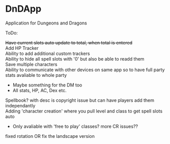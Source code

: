 # DnDApp
Application for Dungeons and Dragons

ToDo:

<s>Have current slots auto update to total, when total is entered</s>     
Add HP Tracker    
Ability to add additional custom trackers    
Ability to hide all spell slots with '0' but also be able to readd them     
Save multiple characters       
Ability to communicate with other devices on same app so to have full party stats avaliable to whole party      
 - Maybe something for the DM too         
 - All stats, HP, AC, Dex etc.

Spellbook? with desc is copyright issue but can have players add them independantly        
Adding 'character creation' where you pull level and class to get spell slots auto      

 - Only avaliable with 'free to play' classes? more CR issues??        

fixed rotation OR fix the landscape version
